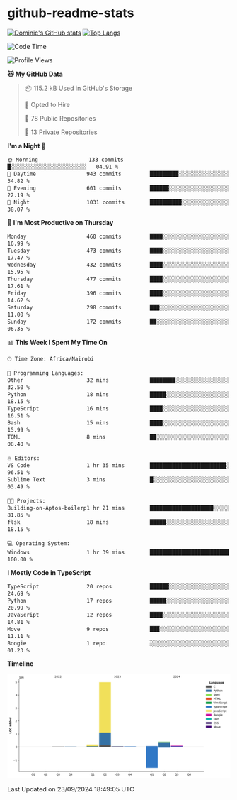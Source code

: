 # github-readme-stats
[![Dominic's GitHub stats](https://github-readme-stats.vercel.app/api?username=Domengo&show_icons=true)](https://github.com/anuraghazra/github-readme-stats)
[![Top Langs](https://github-readme-stats.vercel.app/api/top-langs/?username=Domengo&show_icons=true)](https://github.com/Domengo/github-readme-stats)

<!--START_SECTION:waka-->
![Code Time](http://img.shields.io/badge/Code%20Time-842%20hrs%2048%20mins-blue)

![Profile Views](http://img.shields.io/badge/Profile%20Views-0-blue)

**🐱 My GitHub Data** 

> 📦 115.2 kB Used in GitHub's Storage 
 > 
> 💼 Opted to Hire
 > 
> 📜 78 Public Repositories 
 > 
> 🔑 13 Private Repositories 
 > 
**I'm a Night 🦉** 

```text
🌞 Morning                133 commits         █░░░░░░░░░░░░░░░░░░░░░░░░   04.91 % 
🌆 Daytime                943 commits         █████████░░░░░░░░░░░░░░░░   34.82 % 
🌃 Evening                601 commits         ██████░░░░░░░░░░░░░░░░░░░   22.19 % 
🌙 Night                  1031 commits        ██████████░░░░░░░░░░░░░░░   38.07 % 
```
📅 **I'm Most Productive on Thursday** 

```text
Monday                   460 commits         ████░░░░░░░░░░░░░░░░░░░░░   16.99 % 
Tuesday                  473 commits         ████░░░░░░░░░░░░░░░░░░░░░   17.47 % 
Wednesday                432 commits         ████░░░░░░░░░░░░░░░░░░░░░   15.95 % 
Thursday                 477 commits         ████░░░░░░░░░░░░░░░░░░░░░   17.61 % 
Friday                   396 commits         ████░░░░░░░░░░░░░░░░░░░░░   14.62 % 
Saturday                 298 commits         ███░░░░░░░░░░░░░░░░░░░░░░   11.00 % 
Sunday                   172 commits         ██░░░░░░░░░░░░░░░░░░░░░░░   06.35 % 
```


📊 **This Week I Spent My Time On** 

```text
🕑︎ Time Zone: Africa/Nairobi

💬 Programming Languages: 
Other                    32 mins             ████████░░░░░░░░░░░░░░░░░   32.50 % 
Python                   18 mins             █████░░░░░░░░░░░░░░░░░░░░   18.15 % 
TypeScript               16 mins             ████░░░░░░░░░░░░░░░░░░░░░   16.51 % 
Bash                     15 mins             ████░░░░░░░░░░░░░░░░░░░░░   15.99 % 
TOML                     8 mins              ██░░░░░░░░░░░░░░░░░░░░░░░   08.40 % 

🔥 Editors: 
VS Code                  1 hr 35 mins        ████████████████████████░   96.51 % 
Sublime Text             3 mins              █░░░░░░░░░░░░░░░░░░░░░░░░   03.49 % 

🐱‍💻 Projects: 
Building-on-Aptos-boilerp1 hr 21 mins        ████████████████████░░░░░   81.85 % 
flsk                     18 mins             █████░░░░░░░░░░░░░░░░░░░░   18.15 % 

💻 Operating System: 
Windows                  1 hr 39 mins        █████████████████████████   100.00 % 
```

**I Mostly Code in TypeScript** 

```text
TypeScript               20 repos            ██████░░░░░░░░░░░░░░░░░░░   24.69 % 
Python                   17 repos            █████░░░░░░░░░░░░░░░░░░░░   20.99 % 
JavaScript               12 repos            ████░░░░░░░░░░░░░░░░░░░░░   14.81 % 
Move                     9 repos             ███░░░░░░░░░░░░░░░░░░░░░░   11.11 % 
Boogie                   1 repo              ░░░░░░░░░░░░░░░░░░░░░░░░░   01.23 % 
```



**Timeline**

![Lines of Code chart](https://raw.githubusercontent.com/Domengo/Domengo/main/assets/bar_graph.png)


 Last Updated on 23/09/2024 18:49:05 UTC
<!--END_SECTION:waka-->



